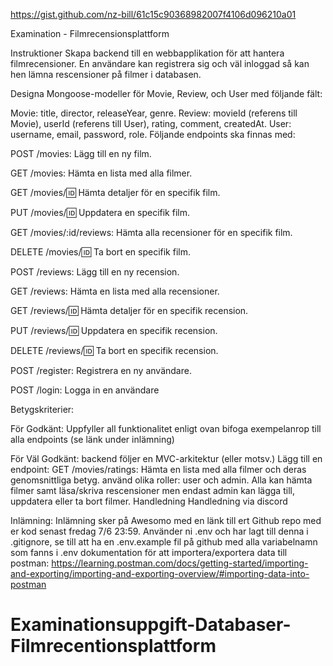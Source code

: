 https://gist.github.com/nz-bill/61c15c90368982007f4106d096210a01

Examination - Filmrecensionsplattform

Instruktioner
Skapa backend till en webbapplikation för att hantera filmrecensioner. En användare kan registrera sig och väl inloggad så kan hen lämna rescensioner på filmer i databasen.

Designa Mongoose-modeller för Movie, Review, och User med följande fält:

Movie: title, director, releaseYear, genre.
Review: movieId (referens till Movie), userId (referens till User), rating, comment, createdAt.
User: username, email, password, role.
Följande endpoints ska finnas med:

POST /movies: Lägg till en ny film.

GET /movies: Hämta en lista med alla filmer.

GET /movies/:id: Hämta detaljer för en specifik film.

PUT /movies/:id: Uppdatera en specifik film.

GET /movies/:id/reviews: Hämta alla recensioner för en specifik film.

DELETE /movies/:id: Ta bort en specifik film.

POST /reviews: Lägg till en ny recension.

GET /reviews: Hämta en lista med alla recensioner.

GET /reviews/:id: Hämta detaljer för en specifik recension.

PUT /reviews/:id: Uppdatera en specifik recension.

DELETE /reviews/:id: Ta bort en specifik recension.

POST /register: Registrera en ny användare.

POST /login: Logga in en användare

Betygskriterier:

För Godkänt:
Uppfyller all funktionalitet enligt ovan
bifoga exempelanrop till alla endpoints (se länk under inlämning)

För Väl Godkänt:
backend följer en MVC-arkitektur (eller motsv.)
Lägg till en endpoint:
GET /movies/ratings: Hämta en lista med alla filmer och deras genomsnittliga betyg.
använd olika roller: user och admin. Alla kan hämta filmer samt läsa/skriva rescensioner men endast admin kan lägga till, uppdatera eller ta bort filmer.
Handledning
Handledning via discord

Inlämning:
Inlämning sker på Awesomo med en länk till ert Github repo med er kod senast fredag 7/6 23:59.
Använder ni .env och har lagt till denna i .gitignore, se till att ha en .env.example fil på github med alla variabelnamn som fanns i .env
dokumentation för att importera/exportera data till postman: https://learning.postman.com/docs/getting-started/importing-and-exporting/importing-and-exporting-overview/#importing-data-into-postman
# Examinationsuppgift-Databaser-Filmrecentionsplattform
